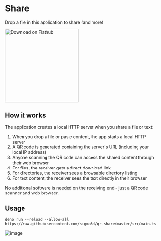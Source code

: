 # Share

Drop a file in this application to share (and more)

<a href='https://flathub.org/apps/io.github.sigmasd.share'>
  <img width='240' alt='Download on Flathub' src='https://dl.flathub.org/assets/badges/flathub-badge-i-en.png'/>
</a>

## How it works

The application creates a local HTTP server when you share a file or text:

1. When you drop a file or paste content, the app starts a local HTTP server
2. A QR code is generated containing the server's URL (including your local IP
   address)
3. Anyone scanning the QR code can access the shared content through their web
   browser
4. For files, the receiver gets a direct download link
5. For directories, the receiver sees a browsable directory listing
6. For text content, the receiver sees the text directly in their browser

No additional software is needed on the receiving end - just a QR code scanner
and web browser.

## Usage

```
deno run --reload --allow-all https://raw.githubusercontent.com/sigmaSd/qr-share/master/src/main.ts
```

![image](https://github.com/sigmaSd/qr-share/assets/22427111/e8348bcf-1ef9-431f-8cff-145278acb68c)
